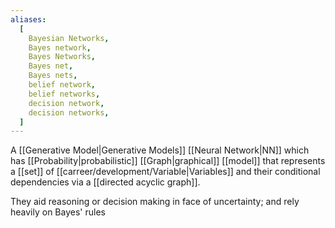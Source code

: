 ```yaml
---
aliases:
  [
    Bayesian Networks,
    Bayes network,
    Bayes Networks,
    Bayes net,
    Bayes nets,
    belief network,
    belief networks,
    decision network,
    decision networks,
  ]
---
```


A [[Generative Model|Generative Models]] [[Neural Network|NN]] which has [[Probability|probabilistic]] [[Graph|graphical]] [[model]] that represents a [[set]] of [[carreer/development/Variable|Variables]] and their conditional dependencies via a [[directed acyclic graph]].

They aid reasoning or decision making in face of uncertainty; and rely heavily on Bayes' rules
